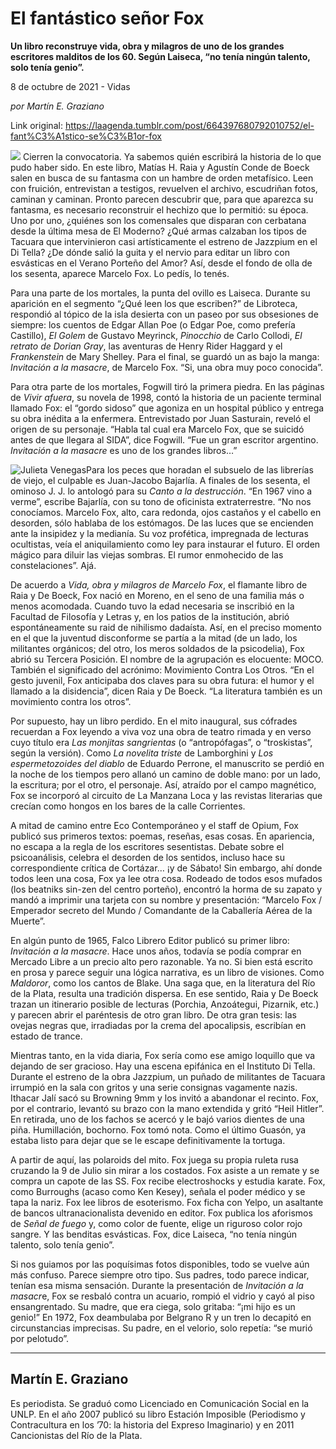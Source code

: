 # El fantástico señor Fox

**Un libro reconstruye vida, obra y milagros de uno de los grandes escritores malditos de los 60. Según Laiseca, “no tenía ningún talento, solo tenía genio”.**

8 de octubre de 2021 - Vidas

_por Martín E. Graziano_

Link original: https://laagenda.tumblr.com/post/664397680792010752/el-fant%C3%A1stico-se%C3%B1or-fox

![](https://64.media.tumblr.com/eeb5ad678f41e0d0851e67d3918d1905/18790713b1ef7b87-32/s500x750/e9fe7282cb8f10d156bef717a03dec9666a917d8.jpg)
Cierren la convocatoria. Ya sabemos quién escribirá la historia de lo que pudo haber sido. En este libro, Matías H. Raia y Agustín Conde de Boeck salen en busca de su fantasma con un hambre de orden metafísico. Leen con fruición, entrevistan a testigos, revuelven el archivo, escudriñan fotos, caminan y caminan. Pronto parecen descubrir que, para que aparezca su fantasma, es necesario reconstruir el hechizo que lo permitió: su época. Uno por uno, ¿quiénes son los comensales que disparan con cerbatana desde la última mesa de El Moderno? ¿Qué armas calzaban los tipos de Tacuara que intervinieron casi artísticamente el estreno de Jazzpium en el Di Tella? ¿De dónde salió la guita y el nervio para editar un libro con esvásticas en el Verano Porteño del Amor? Así, desde el fondo de olla de los sesenta, aparece Marcelo Fox. Lo pedís, lo tenés.

Para una parte de los mortales, la punta del ovillo es Laiseca. Durante su aparición en el segmento “¿Qué leen los que escriben?” de Libroteca, respondió al tópico de la isla desierta con un paseo por sus obsesiones de siempre: los cuentos de Edgar Allan Poe (o Edgar Poe, como prefería Castillo), *El Golem* de Gustavo Meyrinck, *Pinocchio* de Carlo Collodi, *El retrato de Dorian Gray*, las aventuras de Henry Rider Haggard y el *Frankenstein* de Mary Shelley. Para el final, se guardó un as bajo la manga: *Invitación a la masacre*, de Marcelo Fox. “Si, una obra muy poco conocida”. 

Para otra parte de los mortales, Fogwill tiró la primera piedra. En las páginas de *Vivir afuera*, su novela de 1998, contó la historia de un paciente terminal llamado Fox: el “gordo sidoso” que agoniza en un hospital público y entrega su obra inédita a la enfermera. Entrevistado por Juan Sasturain, reveló el origen de su personaje. “Habla tal cual era Marcelo Fox, que se suicidó antes de que llegara al SIDA”, dice Fogwill. “Fue un gran escritor argentino. *Invitación a la masacre* es uno de los grandes libros…”

![Julieta Venegas](https://64.media.tumblr.com/1a5a0fab59e7df97ac2a60cedfa5da7d/18790713b1ef7b87-22/s250x400/10ac9c249f8f631b8444672a33d73b3f4c7f08a5.jpg)Para los peces que horadan el subsuelo de las librerías de viejo, el culpable es Juan-Jacobo Bajarlía. A finales de los sesenta, el ominoso J. J. lo antologó para su *Canto a la destrucción*. “En 1967 vino a verme”, escribe Bajarlía, con su tono de oficinista extraterrestre. “No nos conocíamos. Marcelo Fox, alto, cara redonda, ojos castaños y el cabello en desorden, sólo hablaba de los estómagos. De las luces que se encienden ante la insipidez y la medianía. Su voz profética, impregnada de lecturas ocultistas, veía el aniquilamiento como ley para instaurar el futuro. El orden mágico para diluir las viejas sombras. El rumor enmohecido de las constelaciones”. Ajá. 

De acuerdo a *Vida, obra y milagros de Marcelo Fox*, el flamante libro de Raia y De Boeck, Fox nació en Moreno, en el seno de una familia más o menos acomodada. Cuando tuvo la edad necesaria se inscribió en la Facultad de Filosofía y Letras y, en los patios de la institución, abrió espontáneamente su raid de nihilismo dadaísta. Así, en el preciso momento en el que la juventud disconforme se partía a la mitad (de un lado, los militantes orgánicos; del otro, los meros soldados de la psicodelia), Fox abrió su Tercera Posición. El nombre de la agrupación es elocuente: MOCO. También el significado del acrónimo: Movimiento Contra Los Otros. “En el gesto juvenil, Fox anticipaba dos claves para su obra futura: el humor y el llamado a la disidencia”, dicen Raia y De Boeck. “La literatura también es un movimiento contra los otros”.     

Por supuesto, hay un libro perdido. En el mito inaugural, sus cófrades recuerdan a Fox leyendo a viva voz una obra de teatro rimada y en verso cuyo título era *Las monjitas sangrientas* (o “antropófagas”, o “troskistas”, según la versión). Como *La novelita triste* de Lamborghini y *Los espermetozoides del diablo* de Eduardo Perrone, el manuscrito se perdió en la noche de los tiempos pero allanó un camino de doble mano: por un lado, la escritura; por el otro, el personaje. Así, atraído por el campo magnético, Fox se incorporó al circuito de La Manzana Loca y las revistas literarias que crecían como hongos en los bares de la calle Corrientes.

A mitad de camino entre Eco Contemporáneo y el staff de Opium, Fox publicó sus primeros textos: poemas, reseñas, esas cosas. En apariencia, no escapa a la regla de los escritores sesentistas. Debate sobre el psicoanálisis, celebra el desorden de los sentidos, incluso hace su correspondiente crítica de Cortázar… ¡y de Sábato! Sin embargo, ahí donde todos leen una cosa, Fox ya lee otra cosa. Rodeado de todos esos mufados (los beatniks sin-zen del centro porteño), encontró la horma de su zapato y mandó a imprimir una tarjeta con su nombre y presentación: “Marcelo Fox / Emperador secreto del Mundo / Comandante de la Caballería Aérea de la Muerte”. 

En algún punto de 1965, Falco Librero Editor publicó su primer libro: *Invitación a la masacre*. Hace unos años, todavía se podía comprar en Mercado Libre a un precio alto pero razonable. Ya no. Si bien está escrito en prosa y parece seguir una lógica narrativa, es un libro de visiones. Como *Maldoror*, como los cantos de Blake. Una saga que, en la literatura del Río de la Plata, resulta una tradición dispersa. En ese sentido, Raia y De Boeck trazan un itinerario posible de lecturas (Porchia, Anzoátegui, Pizarnik, etc.) y parecen abrir el paréntesis de otro gran libro. De otra gran tesis: las ovejas negras que, irradiadas por la crema del apocalipsis, escribían en estado de trance.

Mientras tanto, en la vida diaria, Fox sería como ese amigo loquillo que va dejando de ser gracioso. Hay una escena epifánica en el Instituto Di Tella. Durante el estreno de la obra Jazzpium, un puñado de militantes de Tacuara irrumpió en la sala con gritos y una serie consignas vagamente nazis. Ithacar Jalí sacó su Browning 9mm y los invitó a abandonar el recinto. Fox, por el contrario, levantó su brazo con la mano extendida y gritó “Heil Hitler”. En retirada, uno de los fachos se acercó y le bajó varios dientes de una piña. Humillación, bochorno. Fox tomó nota. Como el último Guasón, ya estaba listo para dejar que se le escape definitivamente la tortuga. 

A partir de aquí, las polaroids del mito. Fox juega su propia ruleta rusa cruzando la 9 de Julio sin mirar a los costados. Fox asiste a un remate y se compra un capote de las SS. Fox recibe electroshocks y estudia karate. Fox, como Burroughs (acaso como Ken Kesey), señala el poder médico y se tapa la nariz. Fox lee libros de esoterismo. Fox ficha con Yelpo, un asaltante de bancos ultranacionalista devenido en editor. Fox publica los aforismos de *Señal de fuego* y, como color de fuente, elige un riguroso color rojo sangre. Y las benditas esvásticas. Fox, dice Laiseca, “no tenía ningún talento, solo tenía genio”.

Si nos guiamos por las poquísimas fotos disponibles, todo se vuelve aún más confuso. Parece siempre otro tipo. Sus padres, todo parece indicar, tenían esa misma sensación. Durante la presentación de *Invitación a la masacr*e, Fox se resbaló contra un acuario, rompió el vidrio y cayó al piso ensangrentado. Su madre, que era ciega, solo gritaba: “¡mi hijo es un genio!” En 1972, Fox deambulaba por Belgrano R y un tren lo decapitó en circunstancias imprecisas. Su padre, en el velorio, solo repetía: “se murió por pelotudo”.



---

 Martín E. Graziano
-------------------

 Es periodista. Se graduó como Licenciado en Comunicación Social en la UNLP. En el año 2007 publicó su libro Estación Imposible (Periodismo y Contracultura en los ’70: la historia del Expreso Imaginario) y en 2011 Cancionistas del Río de la Plata.

 

